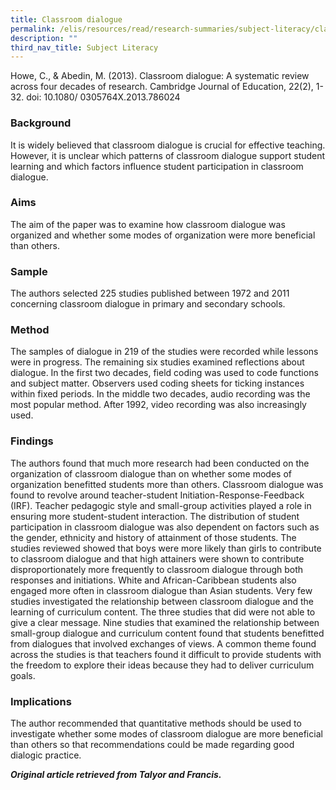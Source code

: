 ```yaml
---
title: Classroom dialogue
permalink: /elis/resources/read/research-summaries/subject-literacy/classroom-dialogue/
description: ""
third_nav_title: Subject Literacy
---
```

Howe, C., & Abedin, M. (2013). Classroom dialogue: A systematic review across four decades of research. Cambridge Journal of Education, 22(2), 1-32. doi: 10.1080/ 0305764X.2013.786024

### Background

It is widely believed that classroom dialogue is crucial for effective teaching. However, it is unclear which patterns of classroom dialogue support student learning and which factors influence student participation in classroom dialogue.

### Aims

The aim of the paper was to examine how classroom dialogue was organized and whether some modes of organization were more beneficial than others.

### Sample

The authors selected 225 studies published between 1972 and 2011 concerning classroom dialogue in primary and secondary schools.

### Method

The samples of dialogue in 219 of the studies were recorded while lessons were in progress. The remaining six studies examined reflections about dialogue. In the first two decades, field coding was used to code functions and subject matter. Observers used coding sheets for ticking instances within fixed periods. In the middle two decades, audio recording was the most popular method. After 1992, video recording was also increasingly used.

### Findings

The authors found that much more research had been conducted on the organization of classroom dialogue than on whether some modes of organization benefitted students more than others. Classroom dialogue was found to revolve around teacher-student Initiation-Response-Feedback (IRF). Teacher pedagogic style and small-group activities played a role in ensuring more student-student interaction. The distribution of student participation in classroom dialogue was also dependent on factors such as the gender, ethnicity and history of attainment of those students. The studies reviewed showed that boys were more likely than girls to contribute to classroom dialogue and that high attainers were shown to contribute disproportionately more frequently to classroom dialogue through both responses and initiations. White and African-Caribbean students also engaged more often in classroom dialogue than Asian students. Very few studies investigated the relationship between classroom dialogue and the learning of curriculum content. The three studies that did were not able to give a clear message. Nine studies that examined the relationship between small-group dialogue and curriculum content found that students benefitted from dialogues that involved exchanges of views. A common theme found across the studies is that teachers found it difficult to provide students with the freedom to explore their ideas because they had to deliver curriculum goals.

### Implications

The author recommended that quantitative methods should be used to investigate whether some modes of classroom dialogue are more beneficial than others so that recommendations could be made regarding good dialogic practice.


_**Original article retrieved from Talyor and Francis.**_  
